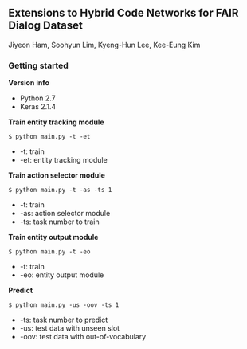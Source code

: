 ## Extensions to Hybrid Code Networks for FAIR Dialog Dataset
Jiyeon Ham, Soohyun Lim, Kyeng-Hun Lee, Kee-Eung Kim

### Getting started
**Version info**
* Python 2.7
* Keras 2.1.4

**Train entity tracking module**

    $ python main.py -t -et

* -t: train
* -et: entity tracking module

**Train action selector module**

    $ python main.py -t -as -ts 1

* -t: train
* -as: action selector module
* -ts: task number to train

**Train entity output module**

    $ python main.py -t -eo

* -t: train
* -eo: entity output module

**Predict**

    $ python main.py -us -oov -ts 1

* -ts: task number to predict
* -us: test data with unseen slot
* -oov: test data with out-of-vocabulary